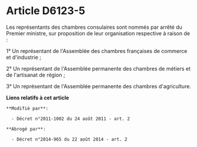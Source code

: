 # Article D6123-5

Les représentants des chambres consulaires sont nommés par arrêté du     Premier ministre, sur proposition de leur
organisation respective à raison de : 

1° Un représentant de l'Assemblée des chambres françaises de commerce et d'industrie ; 

2° Un représentant de l'Assemblée permanente des chambres de métiers et de l'artisanat de région ; 

3° Un représentant de l'Assemblée permanente des chambres d'agriculture.

**Liens relatifs à cet article**

	**Modifié par**:

	  - Décret n°2011-1002 du 24 août 2011 - art. 2

	**Abrogé par**:

	  - Décret n°2014-965 du 22 août 2014 - art. 2
